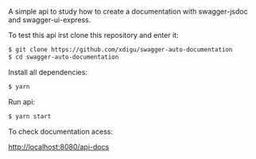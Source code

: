 A simple api to study how to create a documentation with swagger-jsdoc and swagger-ui-express.

To test this api irst clone this repository and enter it:

```sh
$ git clone https://github.com/xdigu/swagger-auto-documentation
$ cd swagger-auto-documentation
```

Install all dependencies:

```sh
$ yarn
```

Run api:

```sh
$ yarn start
```

To check documentation acess:

[http://localhost:8080/api-docs](http://localhost:8080/api-docs)
